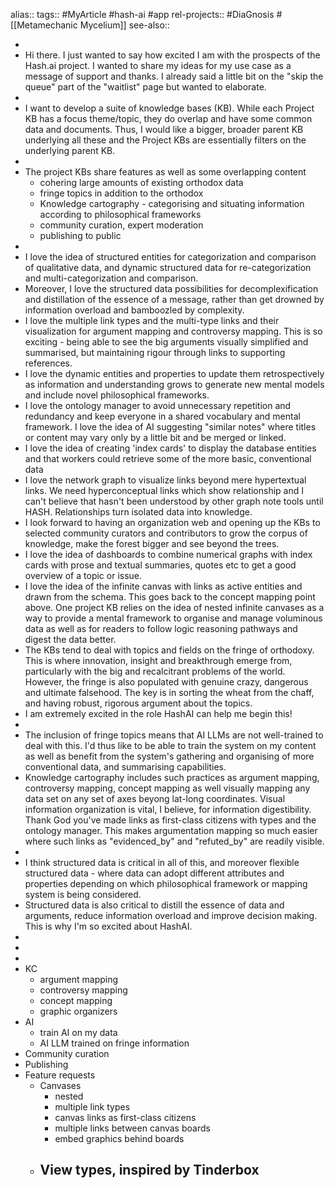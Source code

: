alias:: 
tags:: #MyArticle #hash-ai #app
rel-projects:: #DiaGnosis #[[Metamechanic Mycelium]]
see-also::

-
- Hi there. I just wanted to say how excited I am with the prospects of the Hash.ai project. I wanted to share my ideas for my use case as a message of support and thanks. I already said a little bit on the "skip the queue" part of the "waitlist" page but wanted to elaborate.
-
- I want to develop a suite of knowledge bases (KB). While each Project KB has a focus theme/topic, they do overlap and have some common data and documents. Thus, I would like a bigger, broader parent KB underlying all these and the Project KBs are essentially filters on the underlying parent KB.
-
- The project KBs share features as well as some overlapping content
	- cohering large amounts of existing orthodox data
	- fringe topics in addition to the orthodox
	- Knowledge cartography - categorising and situating information according to philosophical frameworks
	- community curation, expert moderation
	- publishing to public
-
- I love the idea of structured entities for categorization and comparison of qualitative data, and dynamic structured data for re-categorization and multi-categorization and comparison.
- Moreover, I love the structured data possibilities for decomplexification and distillation of the essence of a message, rather than get drowned by information overload and bamboozled by complexity.
- I love the multiple link types and the multi-type links and their visualization for argument mapping and controversy mapping. This is so exciting - being able to see the big arguments visually simplified and summarised, but maintaining rigour through links to supporting references.
- I love the dynamic entities and properties to update them retrospectively as information and understanding grows to generate new mental models and include novel philosophical frameworks.
- I love the ontology manager to avoid unnecessary repetition and redundancy and keep everyone in a shared vocabulary and mental framework. I love the idea of AI suggesting "similar notes" where titles or content may vary only by a little bit and be merged or linked.
- I love the idea of creating 'index cards' to display the database entities and that workers could retrieve some of the more basic, conventional data
- I love the network graph to visualize links beyond mere hypertextual links. We need hyperconceptual links which show relationship and I can't believe that hasn't been understood by other graph note tools until HASH. Relationships turn isolated data into knowledge.
- I look forward to having an organization web and opening up the KBs to selected community curators and contributors to grow the corpus of knowledge, make the forest bigger and see beyond the trees.
- I love the idea of dashboards to combine numerical graphs with index cards with prose and textual summaries, quotes etc to get a good overview of a topic or issue.
- I love the idea of the infinite canvas with links as active entities and drawn from the schema. This goes back to the concept mapping point above. One project KB relies on the idea of nested infinite canvases as a way to provide a mental framework to organise and manage voluminous data as well as for readers to follow logic reasoning pathways and digest the data better.
- The KBs tend to deal with topics and fields on the fringe of orthodoxy. This is where innovation, insight and breakthrough emerge from, particularly with the big and recalcitrant problems of the world. However, the fringe is also populated with genuine crazy, dangerous and ultimate falsehood. The key is in sorting the wheat from the chaff, and having robust, rigorous argument about the topics.
- I am extremely excited in the role HashAI can help me begin this!
-
- The inclusion of fringe topics means that AI LLMs are not well-trained to deal with this. I'd thus like to be able to train the system on my content as well as benefit from the system's gathering and organising of more conventional data, and summarising capabilities.
- Knowledge cartography includes such practices as argument mapping, controversy mapping, concept mapping as well visually mapping any data set on any set of axes beyong lat-long coordinates. Visual information organization is vital, I believe, for information digestibility. Thank God you've made links as first-class citizens with types and the ontology manager. This makes argumentation mapping so much easier where such links as "evidenced_by" and "refuted_by" are readily visible.
-
- I think structured data is critical in all of this, and moreover flexible structured data - where data can adopt different attributes and properties depending on which philosophical framework or mapping system is being considered.
- Structured data is also critical to distill the essence of data and arguments, reduce information overload and improve decision making. This is why I'm so excited about HashAI.
-
-
-
- KC
	- argument mapping
	- controversy mapping
	- concept mapping
	- graphic organizers
- AI
	- train AI on my data
	- AI LLM trained on fringe information
- Community curation
- Publishing
- Feature requests
	- Canvases
		- nested
		- multiple link types
		- canvas links as first-class citizens
		- multiple links between canvas boards
		- embed graphics behind boards
	- View types, inspired by Tinderbox
		-